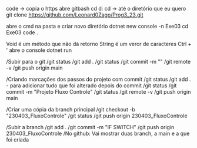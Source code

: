 code -> copia o https
abre gitbash
cd d:
cd -> até o diretório que eu quero
git clone https://github.com/Leonard0Zago/Prog3_23.git


abre o cmd na pasta e criar novo diretório
dotnet new console -n Exe03
cd Exe03
code .


Void é um método que não dá retorno
String é um veror de caracteres
Ctrl + ' abre o console
dotnet run


/Subir para o git 
/git status 
/git add . 
/git status 
/git commit -m "" 
/git remote -v 
/git push origin main

/Criando marcações dos passos do projeto com commit 
/git status 
/git add . - para adicionar tudo que foi alterado depois do commit 
/git status 
/git commit -m "Projeto Fluxo Controle" 
/git status 
/git remote -v 
/git push origin main 


/Criar uma cópia da branch principal 
/git checkout -b "230403_FluxoControle" 
/git status 
/git push origin 230403_FluxoControle 


/Subir a branch
/git add .
/git commit -m "IF SWITCH"
/git push origin 230403_FluxoControle
/No github: Vai mostrar duas branch, a main e a que foi criada

